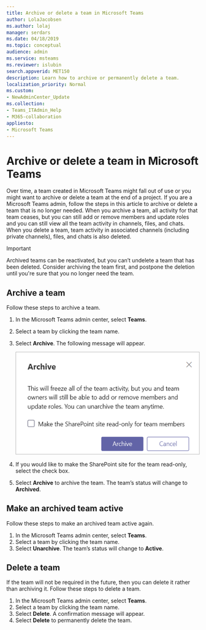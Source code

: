 ```yaml
---
title: Archive or delete a team in Microsoft Teams
author: LolaJacobsen
ms.author: lolaj
manager: serdars
ms.date: 04/18/2019
ms.topic: conceptual
audience: admin 
ms.service: msteams
ms.reviewer: islubin
search.appverid: MET150
description: Learn how to archive or permanently delete a team.
localization_priority: Normal
ms.custom:
- NewAdminCenter_Update
ms.collection: 
- Teams_ITAdmin_Help
- M365-collaboration
appliesto: 
- Microsoft Teams
---
```


Archive or delete a team in Microsoft Teams
===========================================

Over time, a team created in Microsoft Teams might fall out of use or you might want to archive or delete a team at the end of a project. If you are a Microsoft Teams admin, follow the steps in this article to archive or delete a team that is no longer needed. When you archive a team, all activity for that team ceases, but you can still add or remove members and update roles and you can still view all the team activity in channels, files, and chats. When you delete a team, team activity in associated channels (including private channels), files, and chats is also deleted. 

> [!IMPORTANT]
> Archived teams can be reactivated, but you can’t undelete a team that has been deleted. Consider archiving the team first, and postpone the deletion until you're sure that you no longer need the team.

## Archive a team

Follow these steps to archive a team.

1. In the Microsoft Teams admin center, select **Teams**.
2. Select a team by clicking the team name.
3. Select **Archive**. The following message will appear.

    ![Screenshot of Teams archive message](media/teams-archive-message.png)

4. If you would like to make the SharePoint site for the team read-only, select the check box.
5. Select **Archive** to archive the team. The team’s status will change to **Archived**.

## Make an archived team active

Follow these steps to make an archived team active again.

1. In the Microsoft Teams admin center, select **Teams**.
2. Select a team by clicking the team name.
3. Select **Unarchive**. The team’s status will change to **Active**.

## Delete a team

If the team will not be required in the future, then you can delete it rather than archiving it. Follow these steps to delete a team.

1.	In the Microsoft Teams admin center, select **Teams**.
2.	Select a team by clicking the team name.
3.	Select **Delete**. A confirmation message will appear.
4.	Select **Delete** to permanently delete the team.



